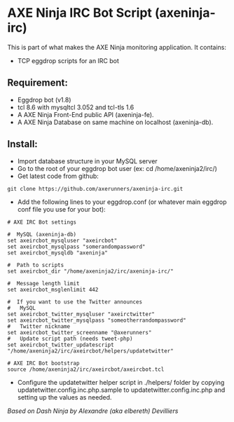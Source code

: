 # AXE Ninja IRC Bot Script (axeninja-irc)

This is part of what makes the AXE Ninja monitoring application.
It contains:
- TCP eggdrop scripts for an IRC bot

## Requirement:
* Eggdrop bot (v1.8)
* tcl 8.6 with mysqltcl 3.052 and tcl-tls 1.6
* A AXE Ninja Front-End public API (axeninja-fe).
* A AXE Ninja Database on same machine on localhost (axeninja-db).

## Install:
* Import database structure in your MySQL server
* Go to the root of your eggdrop bot user (ex: cd /home/axeninja2/irc/)
* Get latest code from github:
```shell
git clone https://github.com/axerunners/axeninja-irc.git
```
* Add the following lines to your eggdrop.conf (or whatever main eggdrop conf file you use for your bot):
```
# AXE IRC Bot settings

#  MySQL (axeninja-db)
set axeircbot_mysqluser "axeircbot"
set axeircbot_mysqlpass "somerandompassword"
set axeircbot_mysqldb "axeninja"

#  Path to scripts
set axeircbot_dir "/home/axeninja2/irc/axeninja-irc/"

#  Message length limit
set axeircbot_msglenlimit 442

#  If you want to use the Twitter announces
#   MySQL
set axeircbot_twitter_mysqluser "axeirctwitter"
set axeircbot_twitter_mysqlpass "someotherrandompassword"
#   Twitter nickname
set axeircbot_twitter_screenname "@axerunners"
#   Update script path (needs tweet-php)
set axeircbot_twitter_updatescript "/home/axeninja2/irc/axeircbot/helpers/updatetwitter"

# AXE IRC Bot bootstrap
source /home/axeninja2/irc/axeircbot/axeircbot.tcl
```
* Configure the updatetwitter helper script in ./helpers/ folder by copying updatetwitter.config.inc.php.sample to updatetwitter.config.inc.php and setting up the values as needed.

_Based on Dash Ninja by Alexandre (aka elbereth) Devilliers_
